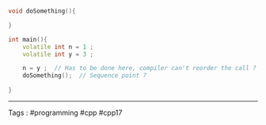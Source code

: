 ```cpp

void doSomething(){

}

int main(){
	volatile int n = 1 ; 
	volatile int y = 3 ; 

	n = y ;  // Has to be done here, compiler can't reorder the call ? 
	doSomething();  // Sequence point ? 
	
}
```
___
Tags : #programming #cpp #cpp17
